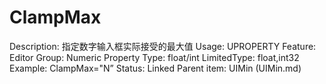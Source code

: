 # ClampMax

Description: 指定数字输入框实际接受的最大值
Usage: UPROPERTY
Feature: Editor
Group: Numeric Property
Type: float/int
LimitedType: float,int32
Example: ClampMax="N”
Status: Linked
Parent item: UIMin (UIMin.md)